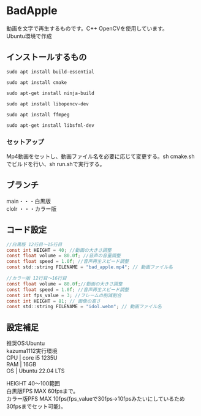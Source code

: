 # BadApple  
動画を文字で再生するものです。C++ OpenCVを使用しています。  
Ubuntu環境で作成  
  
## インストールするもの
```  
sudo apt install build-essential
```   
```  
sudo apt install cmake
```  
```  
sudo apt-get install ninja-build  
```  
```  
sudo apt install libopencv-dev  
```  
```  
sudo apt install ffmpeg
```
```  
sudo apt-get install libsfml-dev
```    
  
### セットアップ
Mp4動画をセットし、動画ファイル名を必要に応じて変更する。sh cmake.shでビルドを行い、sh run.shで実行する。

## ブランチ
main・・・白黒版  
clolr ・・・カラー版

## コード設定
```c 
//白黒版 12行目～15行目
const int HEIGHT = 40; //動画の大きさ調整
const float volume = 80.0f; //音声の音量調整
const float speed = 1.0f; //音声再生スピード調整
const std::string FILENAME = "bad_apple.mp4"; // 動画ファイル名

//カラー版 12行目〜16行目
const float volume = 80.0f;//動画の大きさ調整
const float speed = 1.0f; //音声再生スピード調整
const int fps_value = 3; //フレームの削減割合
const int HEIGHT = 81; // 画像の高さ
const std::string FILENAME = "idol.webm"; // 動画ファイル名
```

## 設定補足
推奨OS:Ubuntu  
kazuma1112実行環境   
CPU | core i5 1235U  
RAM | 16GB  
OS | Ubuntu 22.04 LTS  
  
HEIGHT 40〜100範囲  
白黒版FPS MAX 60fpsまで。  
カラー版PFS MAX 10fps(fps_valueで30fps→10fpsみたいにしているため30fpsまでセット可能)。  



